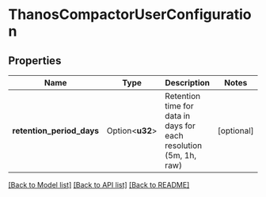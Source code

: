 # ThanosCompactorUserConfiguration

## Properties

Name | Type | Description | Notes
------------ | ------------- | ------------- | -------------
**retention_period_days** | Option<**u32**> | Retention time for data in days for each resolution (5m, 1h, raw) | [optional]

[[Back to Model list]](../README.md#documentation-for-models) [[Back to API list]](../README.md#documentation-for-api-endpoints) [[Back to README]](../README.md)


